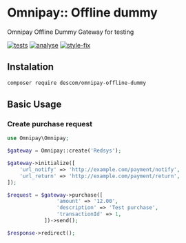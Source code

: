 # Omnipay:: Offline dummy

Omnipay Offline Dummy Gateway for testing

[![tests](https://github.com/descom-es/omnipay-offline-dummy/actions/workflows/tests.yml/badge.svg)](https://github.com/descom-es/omnipay-offline-dummy/actions/workflows/tests.yml)
[![analyse](https://github.com/descom-es/omnipay-offline-dummy/actions/workflows/analyse.yml/badge.svg)](https://github.com/descom-es/omnipay-offline-dummy/actions/workflows/analyse.yml)
[![style-fix](https://github.com/descom-es/omnipay-offline-dummy/actions/workflows/style-fix.yml/badge.svg)](https://github.com/descom-es/omnipay-offline-dummy/actions/workflows/style-fix.yml)

## Instalation

```sh
composer require descom/omnipay-offline-dummy
```

## Basic Usage

### Create purchase request

```php
use Omnipay\Omnipay;

$gateway = Omnipay::create('Redsys');

$gateway->initialize([
    'url_notify' => 'http://example.com/payment/notify',
    'url_return' => 'http://example.com/payment/return',
]);

$request = $gateway->purchase([
                'amount' => '12.00',
                'description' => 'Test purchase',
                'transactionId' => 1,
            ])->send();

$response->redirect();
```
